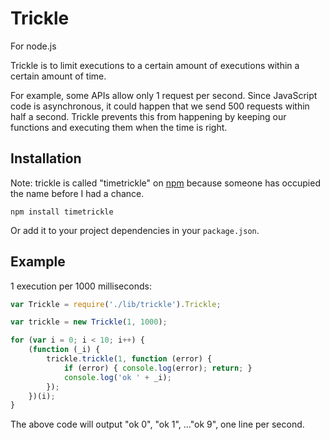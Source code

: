 Trickle
=======

For node.js

Trickle is to limit executions to a certain amount of executions within
a certain amount of time. 

For example, some APIs allow only 1 request per second. Since JavaScript
code is asynchronous, it could happen that we send 500 requests within
half a second. Trickle prevents this from happening by keeping our
functions and executing them when the time is right.

Installation
------------

Note: trickle is called "timetrickle" on [npm][npm] because someone has 
occupied the name before I had a chance.

    npm install timetrickle

Or add it to your project dependencies in your `package.json`.

Example
--------

1 execution per 1000 milliseconds:

```javascript
var Trickle = require('./lib/trickle').Trickle;

var trickle = new Trickle(1, 1000);

for (var i = 0; i < 10; i++) {
	(function (_i) {
		trickle.trickle(1, function (error) {
			if (error) { console.log(error); return; }
			console.log('ok ' + _i);
		});
	})(i);
}
```

The above code will output "ok 0", "ok 1", ..."ok 9", one line per second.

[npm]: https://npmjs.org/
